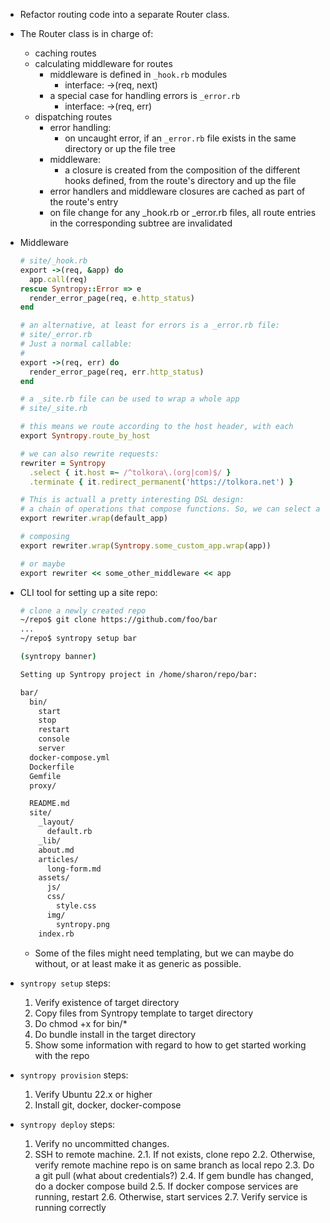 - Refactor routing code into a separate Router class.
- The Router class is in charge of:
  - caching routes
  - calculating middleware for routes
    - middleware is defined in `_hook.rb` modules
      - interface: ->(req, next)
    - a special case for handling errors is `_error.rb`
      - interface: ->(req, err)
  - dispatching routes
    - error handling:
      - on uncaught error, if an `_error.rb` file exists in the same directory
        or up the file tree
    - middleware:
      - a closure is created from the composition of the different hooks
        defined, from the route's directory and up the file
    - error handlers and middleware closures are cached as part of the route's
      entry
    - on file change for any _hook.rb or _error.rb files, all route entries in
      the corresponding subtree are invalidated


- Middleware

  ```Ruby
  # site/_hook.rb
  export ->(req, &app) do
    app.call(req)
  rescue Syntropy::Error => e
    render_error_page(req, e.http_status)
  end

  # an alternative, at least for errors is a _error.rb file:
  # site/_error.rb
  # Just a normal callable:
  #
  export ->(req, err) do
    render_error_page(req, err.http_status)
  end

  # a _site.rb file can be used to wrap a whole app
  # site/_site.rb

  # this means we route according to the host header, with each
  export Syntropy.route_by_host

  # we can also rewrite requests:
  rewriter = Syntropy
    .select { it.host =~ /^tolkora\.(org|com)$/ }
    .terminate { it.redirect_permanent('https://tolkora.net') }

  # This is actuall a pretty interesting DSL design:
  # a chain of operations that compose functions. So, we can select a
  export rewriter.wrap(default_app)

  # composing
  export rewriter.wrap(Syntropy.some_custom_app.wrap(app))

  # or maybe
  export rewriter << some_other_middleware << app
  ```




- CLI tool for setting up a site repo:

  ```bash
  # clone a newly created repo
  ~/repo$ git clone https://github.com/foo/bar
  ...
  ~/repo$ syntropy setup bar

  (syntropy banner)

  Setting up Syntropy project in /home/sharon/repo/bar:

  bar/
    bin/
      start
      stop
      restart
      console
      server
    docker-compose.yml
    Dockerfile
    Gemfile
    proxy/

    README.md
    site/
      _layout/
        default.rb
      _lib/
      about.md
      articles/
        long-form.md
      assets/
        js/
        css/
          style.css
        img/
          syntropy.png
      index.rb
  ```

  - Some of the files might need templating, but we can maybe do without, or at
  least make it as generic as possible.

- `syntropy setup` steps:

  1. Verify existence of target directory
  2. Copy files from Syntropy template to target directory
  3. Do chmod +x for bin/*
  4. Do bundle install in the target directory
  5. Show some information with regard to how to get started working with the
     repo

- `syntropy provision` steps:

  1. Verify Ubuntu 22.x or higher
  2. Install git, docker, docker-compose

- `syntropy deploy` steps:

  1. Verify no uncommitted changes.
  2. SSH to remote machine.
    2.1. If not exists, clone repo
    2.2. Otherwise, verify remote machine repo is on same branch as local repo
    2.3. Do a git pull (what about credentials?)
    2.4. If gem bundle has changed, do a docker compose build
    2.5. If docker compose services are running, restart
    2.6. Otherwise, start services
    2.7. Verify service is running correctly
